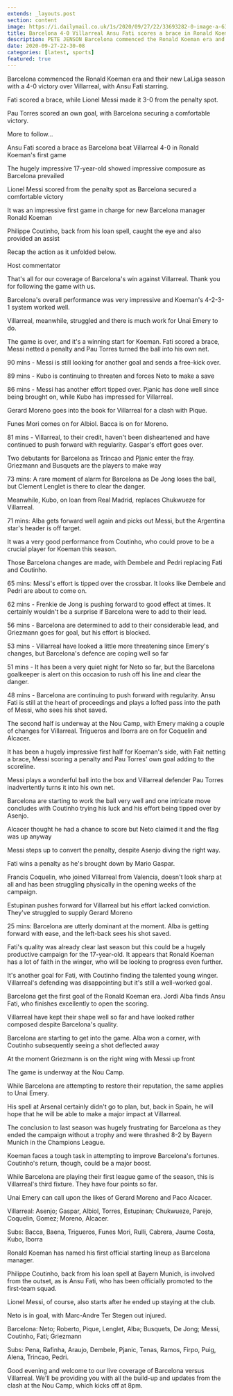 ```yaml
---
extends: _layouts.post
section: content
image: https://i.dailymail.co.uk/1s/2020/09/27/22/33693282-0-image-a-63_1601241574946.jpg 
title: Barcelona 4-0 Villarreal Ansu Fati scores a brace in Ronald Koemans first game 
description: PETE JENSON Barcelona commenced the Ronald Koeman era and their new LaLiga season with a 4-0 victory over Villarreal, with Ansu Fati starring. 
date: 2020-09-27-22-30-08 
categories: [latest, sports] 
featured: true 
--- 
```

Barcelona commenced the Ronald Koeman era and their new LaLiga season with a 4-0 victory over Villarreal, with Ansu Fati starring.

Fati scored a brace, while Lionel Messi made it 3-0 from the penalty spot.

Pau Torres scored an own goal, with Barcelona securing a comfortable victory.

More to follow... 

Ansu Fati scored a brace as Barcelona beat Villarreal 4-0 in Ronald Koeman's first game

The hugely impressive 17-year-old showed impressive composure as Barcelona prevailed

Lionel Messi scored from the penalty spot as Barcelona secured a comfortable victory

It was an impressive first game in charge for new Barcelona manager Ronald Koeman

Philippe Coutinho, back from his loan spell, caught the eye and also provided an assist

Recap the action as it unfolded below. 

Host commentator

That's all for our coverage of Barcelona's win against Villarreal. Thank you for following the game with us. 

Barcelona's overall performance was very impressive and Koeman's 4-2-3-1 system worked well.

Villarreal, meanwhile, struggled and there is much work for Unai Emery to do. 

The game is over, and it's a winning start for Koeman. Fati scored a brace, Messi netted a penalty and Pau Torres turned the ball into his own net. 

90 mins - Messi is still looking for another goal and sends a free-kick over. 

89 mins - Kubo is continuing to threaten and forces Neto to make a save

86 mins - Messi has another effort tipped over. Pjanic has done well since being brought on, while Kubo has impressed for Villarreal. 

Gerard Moreno goes into the book for Villarreal for a clash with Pique. 

Funes Mori comes on for Albiol. Bacca is on for Moreno.

81 mins - Villarreal, to their credit, haven't been disheartened and have continued to push forward with regularity. Gaspar's effort goes over. 

Two debutants for Barcelona as Trincao and Pjanic enter the fray. Griezmann and Busquets are the players to make way 

73 mins: A rare moment of alarm for Barcelona as De Jong loses the ball, but Clement Lenglet is there to clear the danger. 

Meanwhile, Kubo, on loan from Real Madrid, replaces Chukwueze for Villarreal. 

71 mins: Alba gets forward well again and picks out Messi, but the Argentina star's header is off target. 

It was a very good performance from Coutinho, who could prove to be a crucial player for Koeman this season.

Those Barcelona changes are made, with Dembele and Pedri replacing Fati and Coutinho. 

65 mins: Messi's effort is tipped over the crossbar. It looks like Dembele and Pedri are about to come on. 

62 mins - Frenkie de Jong is pushing forward to good effect at times. It certainly wouldn't be a surprise if Barcelona were to add to their lead.

56 mins - Barcelona are determined to add to their considerable lead, and Griezmann goes for goal, but his effort is blocked. 

53 mins - Villarreal have looked a little more threatening since Emery's changes, but Barcelona's defence are coping well so far

51 mins - It has been a very quiet night for Neto so far, but the Barcelona goalkeeper is alert on this occasion to rush off his line and clear the danger. 

48 mins - Barcelona are continuing to push forward with regularity. Ansu Fati is still at the heart of proceedings and plays a lofted pass into the path of Messi, who sees his shot saved.

The second half is underway at the Nou Camp, with Emery making a couple of changes for Villarreal. Trigueros and Iborra are on for Coquelin and Alcacer. 

It has been a hugely impressive first half for Koeman's side, with Fait netting a brace, Messi scoring a penalty and Pau Torres' own goal adding to the scoreline.   

Messi plays a wonderful ball into the box and Villarreal defender Pau Torres inadvertently turns it into his own net. 

Barcelona are starting to work the ball very well and one intricate move concludes with Coutinho trying his luck and his effort being tipped over by Asenjo.

Alcacer thought he had a chance to score but Neto claimed it and the flag was up anyway

Messi steps up to convert the penalty, despite Asenjo diving the right way. 

Fati wins a penalty as he's brought down by Mario Gaspar.

Francis Coquelin, who joined Villarreal from Valencia, doesn't look sharp at all and has been struggling physically in the opening weeks of the campaign. 

Estupinan pushes forward for Villarreal but his effort lacked conviction. They've struggled to supply Gerard Moreno

25 mins: Barcelona are utterly dominant at the moment. Alba is getting forward with ease, and the left-back sees his shot saved.

Fati's quality was already clear last season but this could be a hugely productive campaign for the 17-year-old. It appears that Ronald Koeman has a lot of faith in the winger, who will be looking to progress even further. 

It's another goal for Fati, with Coutinho finding the talented young winger. Villarreal's defending was disappointing but it's still a well-worked goal.

Barcelona get the first goal of the Ronald Koeman era. Jordi Alba finds Ansu Fati, who finishes excellently to open the scoring. 

Villarreal have kept their shape well so far and have looked rather composed despite Barcelona's quality. 

Barcelona are starting to get into the game. Alba won a corner, with Coutinho subsequently seeing a shot deflected away

At the moment Griezmann is on the right wing with Messi up front

The game is underway at the Nou Camp.

While Barcelona are attempting to restore their reputation, the same applies to Unai Emery.

His spell at Arsenal certainly didn't go to plan, but, back in Spain, he will hope that he will be able to make a major impact at Villarreal. 

The conclusion to last season was hugely frustrating for Barcelona as they ended the campaign without a trophy and were thrashed 8-2 by Bayern Munich in the Champions League.

Koeman faces a tough task in attempting to improve Barcelona's fortunes. Coutinho's return, though, could be a major boost. 

While Barcelona are playing their first league game of the season, this is Villarreal's third fixture. They have four points so far.

Unai Emery can call upon the likes of Gerard Moreno and Paco Alcacer. 

Villarreal: Asenjo; Gaspar, Albiol, Torres, Estupinan; Chukwueze, Parejo, Coquelin, Gomez; Moreno, Alcacer.

Subs: Bacca, Baena, Trigueros, Funes Mori, Rulli, Cabrera, Jaume Costa, Kubo, Iborra

Ronald Koeman has named his first official starting lineup as Barcelona manager.

Philippe Coutinho, back from his loan spell at Bayern Munich, is involved from the outset, as is Ansu Fati, who has been officially promoted to the first-team squad.

Lionel Messi, of course, also starts after he ended up staying at the club.

Neto is in goal, with Marc-Andre Ter Stegen out injured. 

Barcelona: Neto; Roberto, Pique, Lenglet, Alba; Busquets, De Jong; Messi, Coutinho, Fati; Griezmann

Subs: Pena, Rafinha, Araujo, Dembele, Pjanic, Tenas, Ramos, Firpo, Puig, Alena, Trincao, Pedri. 

Good evening and welcome to our live coverage of Barcelona versus Villarreal. We'll be providing you with all the build-up and updates from the clash at the Nou Camp, which kicks off at 8pm.


